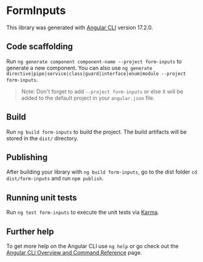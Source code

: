 # FormInputs

This library was generated with [Angular CLI](https://github.com/angular/angular-cli) version 17.2.0.

## Code scaffolding

Run `ng generate component component-name --project form-inputs` to generate a new component. You can also use `ng generate directive|pipe|service|class|guard|interface|enum|module --project form-inputs`.
> Note: Don't forget to add `--project form-inputs` or else it will be added to the default project in your `angular.json` file. 

## Build

Run `ng build form-inputs` to build the project. The build artifacts will be stored in the `dist/` directory.

## Publishing

After building your library with `ng build form-inputs`, go to the dist folder `cd dist/form-inputs` and run `npm publish`.

## Running unit tests

Run `ng test form-inputs` to execute the unit tests via [Karma](https://karma-runner.github.io).

## Further help

To get more help on the Angular CLI use `ng help` or go check out the [Angular CLI Overview and Command Reference](https://angular.io/cli) page.

